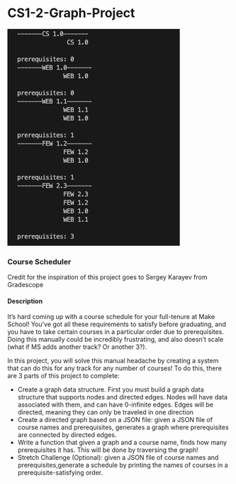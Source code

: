 # CS1-2-Graph-Project

![Demo](./Demo.png)

### Course Scheduler

Credit for the inspiration of this project goes to Sergey Karayev from Gradescope

#### Description

It’s hard coming up with a course schedule for your full-tenure at Make School! You’ve got all these requirements to satisfy before graduating, and you have to take certain courses in a particular order due to prerequisites. Doing this manually could be incredibly frustrating, and also doesn’t scale (what if MS adds another track? Or another 3?).

In this project, you will solve this manual headache by creating a system that can do this for any track for any number of courses! To do this, there are 3 parts of this project to complete:

- Create a graph data structure. First you must build a graph data structure that supports nodes and directed edges. Nodes will have data associated with them, and can have 0-infinite edges. Edges will be directed, meaning they can only be traveled in one direction
- Create a directed graph based on a JSON file: given a JSON file of course names and prerequisites, generates a graph where prerequisites are connected by directed edges.
- Write a function that given a graph and a course name, finds how many prerequisites it has. This will be done by traversing the graph!
- Stretch Challenge (Optional): given a JSON file of course names and prerequisites,generate a schedule by printing the names of courses in a prerequisite-satisfying order.
